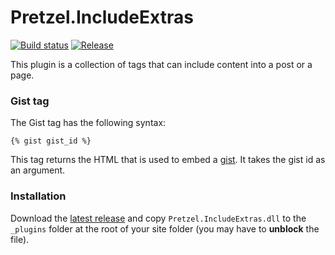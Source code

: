 # Pretzel.IncludeExtras

[![Build status](https://ci.appveyor.com/api/projects/status/0j0bnar94fs3mhsi?svg=true)](https://ci.appveyor.com/project/k94ll13nn3/pretzel-includeextras)
[![Release](https://img.shields.io/github/release/k94ll13nn3/Pretzel.IncludeExtras.svg)](https://github.com/k94ll13nn3/Pretzel.IncludeExtras/releases/latest)

This plugin is a collection of tags that can include content into a  post or a page.

### Gist tag

The Gist tag has the following syntax:

```
{% gist gist_id %}
```

This tag returns the HTML that is used to embed a [gist](https://gist.github.com/). It takes the gist id as an argument.

### Installation

Download the [latest release](https://github.com/k94ll13nn3/Pretzel.IncludeExtras/releases/latest) and copy `Pretzel.IncludeExtras.dll` to the `_plugins` folder at the root of your site folder (you may have to **unblock** the file).
